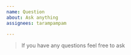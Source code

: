 ```yaml
---
name: Question
about: Ask anything
assignees: tarampampam

---
```


> If you have any questions feel free to ask
